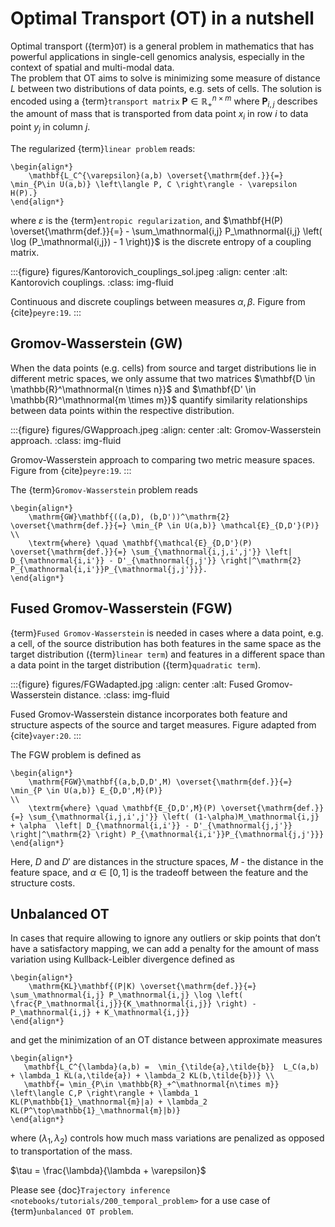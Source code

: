 # Optimal Transport (OT) in a nutshell

Optimal transport ({term}`OT`) is a general problem in mathematics that has powerful applications in single-cell genomics analysis, especially in the context of spatial and multi-modal data.\
The problem that OT aims to solve is minimizing some measure of distance $L$ between two distributions of data points, e.g. sets of cells.
The solution is encoded using a {term}`transport matrix` $\mathbf{P} \in \mathbb{R}_{+}^{n \times m}$ where $\mathbf{P}_{i,j}$ describes the amount of mass that is transported from data point $x_i$ in row $i$ to data point $y_j$ in column $j$.

The regularized {term}`linear problem` reads:

```{math}
\begin{align*}
    \mathbf{L_C^{\varepsilon}(a,b) \overset{\mathrm{def.}}{=} \min_{P\in U(a,b)} \left\langle P, C \right\rangle - \varepsilon H(P).}
\end{align*}
```

where $\varepsilon$ is the {term}`entropic regularization`, and $\mathbf{H(P) \overset{\mathrm{def.}}{=} - \sum_\mathnormal{i,j} P_\mathnormal{i,j} \left( \log (P_\mathnormal{i,j}) - 1 \right)}$ is the discrete entropy of a coupling matrix.

:::{figure} figures/Kantorovich_couplings_sol.jpeg
:align: center
:alt: Kantorovich couplings.
:class: img-fluid

Continuous and discrete couplings between measures $\alpha, \beta$. Figure from {cite}`peyre:19`.
:::

## Gromov-Wasserstein (GW)

When the data points (e.g. cells) from source and target distributions lie in different metric spaces,
we only assume that two matrices $\mathbf{D \in \mathbb{R}^\mathnormal{n \times n}}$ and $\mathbf{D' \in \mathbb{R}^\mathnormal{m \times m}}$
quantify similarity relationships between data points within the respective distribution.

:::{figure} figures/GWapproach.jpeg
:align: center
:alt: Gromov-Wasserstein approach.
:class: img-fluid

Gromov-Wasserstein approach to comparing two metric measure spaces. Figure from {cite}`peyre:19`.
:::

The {term}`Gromov-Wasserstein` problem reads

```{math}
\begin{align*}
    \mathrm{GW}\mathbf{((a,D), (b,D'))^\mathrm{2} \overset{\mathrm{def.}}{=} \min_{P \in U(a,b)} \mathcal{E}_{D,D'}(P)}
\\
    \textrm{where} \quad \mathbf{\mathcal{E}_{D,D'}(P) \overset{\mathrm{def.}}{=} \sum_{\mathnormal{i,j,i',j'}} \left| D_{\mathnormal{i,i'}} - D'_{\mathnormal{j,j'}} \right|^\mathrm{2} P_{\mathnormal{i,i'}}P_{\mathnormal{j,j'}}}.
\end{align*}
```

## Fused Gromov-Wasserstein (FGW)

{term}`Fused Gromov-Wasserstein` is needed in cases where a data point, e.g. a cell, of the source distribution
has both features in the same space as the target distribution ({term}`linear term`) and features in a
different space than a data point in the target distribution ({term}`quadratic term`).

:::{figure} figures/FGWadapted.jpg
:align: center
:alt: Fused Gromov-Wasserstein distance.
:class: img-fluid

Fused Gromov-Wasserstein distance incorporates both feature and structure aspects of the source and target measures.
Figure adapted from {cite}`vayer:20`.
:::

The FGW problem is defined as

```{math}
\begin{align*}
    \mathrm{FGW}\mathbf{(a,b,D,D',M) \overset{\mathrm{def.}}{=} \min_{P \in U(a,b)} E_{D,D',M}(P)}
\\
    \textrm{where} \quad \mathbf{E_{D,D',M}(P) \overset{\mathrm{def.}}{=} \sum_{\mathnormal{i,j,i',j'}} \left( (1-\alpha)M_\mathnormal{i,j} + \alpha  \left| D_{\mathnormal{i,i'}} - D'_{\mathnormal{j,j'}} \right|^\mathrm{2} \right) P_{\mathnormal{i,i'}}P_{\mathnormal{j,j'}}}
\end{align*}
```

Here, $D$ and $D'$ are distances in the structure spaces, $M$ - the distance in the feature space,
and $\alpha \in [0,1]$ is the tradeoff between the feature and the structure costs.

## Unbalanced OT

In cases that require allowing to ignore any outliers or skip points that don’t have a satisfactory mapping,
we can add a penalty for the amount of mass variation using Kullback-Leibler divergence defined as

```{math}
\begin{align*}
    \mathrm{KL}\mathbf{(P|K) \overset{\mathrm{def.}}{=} \sum_\mathnormal{i,j} P_\mathnormal{i,j} \log \left( \frac{P_\mathnormal{i,j}}{K_\mathnormal{i,j}} \right) - P_\mathnormal{i,j} + K_\mathnormal{i,j}}
\end{align*}
```

and get the minimization of an OT distance between approximate measures

```{math}
\begin{align*}
   \mathbf{L_C^{\lambda}(a,b) =  \min_{\tilde{a},\tilde{b}}  L_C(a,b) + \lambda_1 KL(a,\tilde{a}) + \lambda_2 KL(b,\tilde{b})} \\
   \mathbf{= \min_{P\in \mathbb{R}_+^\mathnormal{n\times m}} \left\langle C,P \right\rangle + \lambda_1 KL(P\mathbb{1}_\mathnormal{m}|a) + \lambda_2 KL(P^\top\mathbb{1}_\mathnormal{m}|b)}
\end{align*}
```

where $(\lambda_1, \lambda_2)$ controls how much mass variations are penalized as opposed to transportation of the mass.

$\tau = \frac{\lambda}{\lambda + \varepsilon}$

Please see {doc}`Trajectory inference <notebooks/tutorials/200_temporal_problem>` for a use case of {term}`unbalanced OT problem`.
